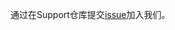 通过在Support仓库提交[issue](https://github.com/Diaries-Store/support/issues/new?assignees=&labels=invitation&template=invitation.yml&title=Please+invite+me+to+the+GitHub+Community+Organization)加入我们。
